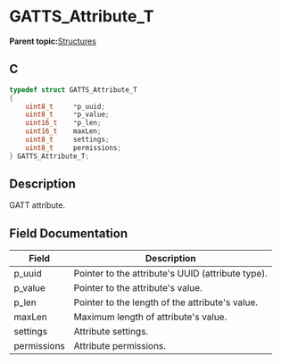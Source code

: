 # GATTS\_Attribute\_T

**Parent topic:**[Structures](GUID-033AEAE3-56F0-4C38-99A5-6315F4885209.md)

## C

```c
typedef struct GATTS_Attribute_T
{
    uint8_t     *p_uuid;
    uint8_t     *p_value;
    uint16_t    *p_len;
    uint16_t    maxLen;
    uint8_t     settings;
    uint8_t     permissions;
} GATTS_Attribute_T;
```

## Description

GATT attribute.

## Field Documentation

|Field|Description|
|-----|-----------|
|p\_uuid|Pointer to the attribute's UUID \(attribute type\).|
|p\_value|Pointer to the attribute's value.|
|p\_len|Pointer to the length of the attribute's value.|
|maxLen|Maximum length of attribute's value.|
|settings|Attribute settings.|
|permissions|Attribute permissions.|

